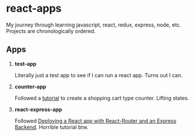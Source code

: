 # react-apps
My journey through learning javascript, react, redux, express, node, etc. Projects are chronologically ordered.

## Apps

1. **test-app**

   Literally just a test app to see if I can run a react app. Turns out I can.

2. **counter-app**

   Followed a [tutorial](https://www.youtube.com/watch?v=Ke90Tje7VS0) to create a shopping cart type counter. Lifting states.  
3. **react-express-app**

   Followed [Deploying a React app with React-Router and an Express Backend](https://dev.to/nburgess/creating-a-react-app-with-react-router-and-an-express-backend-33l3). Horrible tutorial btw.
